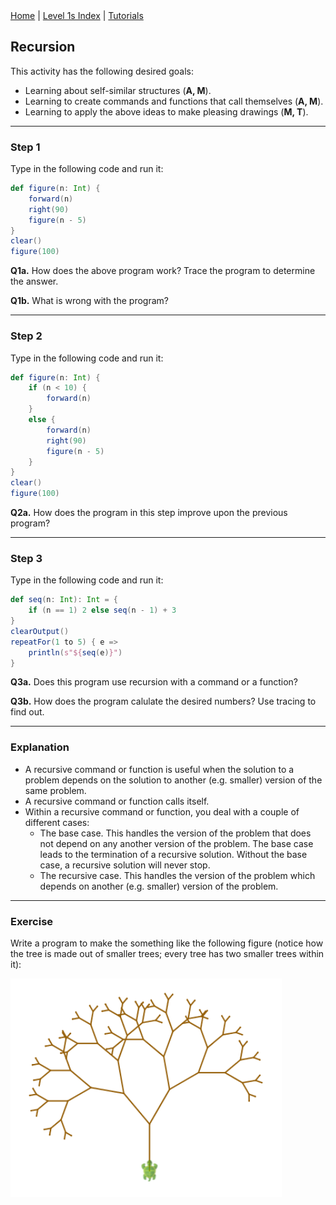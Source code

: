 <div class="nav">
  <a href="../../index.html">Home</a> | <a href="index.html">Level 1s Index</a> | <a href="../../tutorials-index.html">Tutorials</a>
</div>

## Recursion

This activity has the following desired goals:
* Learning about self-similar structures (**A, M**).
* Learning to create commands and functions that call themselves (**A, M**).
* Learning to apply the above ideas to make pleasing drawings (**M, T**).

---

### Step 1

Type in the following code and run it:

```scala
def figure(n: Int) {
    forward(n)
    right(90)
    figure(n - 5)
}
clear()
figure(100)
```

**Q1a.** How does the above program work? Trace the program to determine the answer.

**Q1b.** What is wrong with the program?

---

### Step 2

Type in the following code and run it:

```scala
def figure(n: Int) {
    if (n < 10) {
        forward(n)
    }
    else {
        forward(n)
        right(90)
        figure(n - 5)
    }
}
clear()
figure(100)
```

**Q2a.** How does the program in this step improve upon the previous program?

---

### Step 3

Type in the following code and run it:

```scala
def seq(n: Int): Int = {
    if (n == 1) 2 else seq(n - 1) + 3
}
clearOutput()
repeatFor(1 to 5) { e =>
    println(s"${seq(e)}")
}
```

**Q3a.** Does this program use recursion with a command or a function?

**Q3b.** How does the program calulate the desired numbers? Use tracing to find out.

---

### Explanation

* A recursive command or function is useful when the solution to a problem depends on the solution to another (e.g. smaller) version of the same problem.
* A recursive command or function calls itself.
* Within a recursive command or function, you deal with a couple of different cases:
  * The base case. This handles the version of the problem that does not depend on any another version of the problem. The base case leads to the termination of a  recursive solution. Without the base case, a recursive solution will never stop.
  * The recursive case. This handles the version of the problem which depends on another (e.g. smaller) version of the problem.

---

### Exercise 

Write a program to make the something like the following figure (notice how the tree is made out of smaller trees; every tree has two smaller trees within it):

![fractal-tree](fractal-tree.png)
